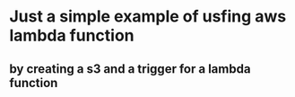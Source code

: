 # Just a simple example of usfing aws lambda function
## by creating a s3 and a trigger for a lambda function
